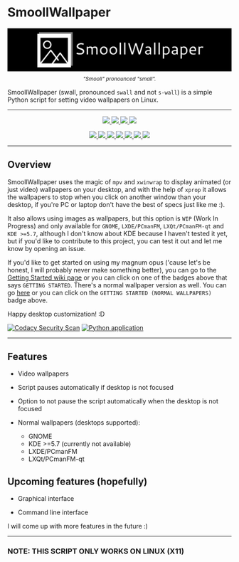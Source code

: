 # SmoollWallpaper

<p align="center">
	<img src="./assets/swlogo.png" />
	<sub><i>"Smooll" pronounced "small".</i></sub>
</p>

SmoollWallpaper (swall, pronounced `swall` and not `s-wall`) is a simple Python script for setting video wallpapers on Linux.

***

<p align="center">
	<a href="https://www.github.com/reallySmooll/smoollwallpaper/releases/tag/v1.3.0" alt="Version">
		<img src="https://img.shields.io/badge/VERSION-1.3.0-pink?style=for-the-badge" />
	</a>
	<a href="https://www.github.com/reallySmooll/smoollwallpaper/issues/" alt="Issues">
		<img src="https://img.shields.io/github/issues/reallySmooll/smoollwallpaper?style=for-the-badge&color=brightgreen" />
	</a>
	<a href="https://www.github.com/reallySmooll/smoollwallpaper/pulls" alt="Pull Request">
		<img src="https://img.shields.io/github/issues-pr/reallySmooll/smoollwallpaper?style=for-the-badge&color=darkblue" />
	</a>
	<a href="https://www.github.com/reallySmooll/smoollwallpaper/stargazers" alt="Stars">
		<img src="https://img.shields.io/github/stars/reallySmooll/smoollwallpaper?style=for-the-badge&color=gold" />
	</a>
</p>

<p align="center">
	<a href="https://www.github.com/reallySmooll/smoollwallpaper/wiki/Getting-Started" alt="Getting Started">
		<img src="https://img.shields.io/badge/GETTING-STARTED-green?style=for-the-badge" />
	</a>
	<a href="https://www.github.com/reallySmooll/smoollwallpaper/wiki/Getting-Started-(Normal-Wallpapers)" alt="Getting Started (Normal Wallpapers)">
		<img src="https://img.shields.io/badge/GETTING STARTED-(NORMAL WALLPAPERS)-33ffa5?style=for-the-badge" />
	</a>
	<a href="https://www.github.com/reallySmooll/smoollwallpaper/wiki/Getting-Started-(Contributing)" alt="Getting Started (Contributing)">
		<img src="https://img.shields.io/badge/GETTING STARTED-(CONTRIBUTING)-blue?style=for-the-badge" />
	</a>
	<a href="https://www.github.com/reallySmooll/smoollwallpaper/blob/master/RELEASE_NOTES.md" alt="Release Notes">
		<img src="https://img.shields.io/badge/RELEASE-NOTES-yellow?style=for-the-badge" />
	</a>
	<a href="https://www.github.com/reallySmooll/smoollwallpaper/blob/master/LICENSE" alt="License">
		<img src="https://img.shields.io/badge/LICENSE-MIT-orange?style=for-the-badge" />
	</a>
	<a href="https://www.github.com/reallySmooll/smoollwallpaper/blob/master/CONTRIBUTING.md" alt="Contributing">
		<img src="https://img.shields.io/badge/CONTRIBUTING-THANKS :)-red?style=for-the-badge" />
	</a>
	<a href="https://www.github.com/reallySmooll/smoollwallpaper/blob/master/CODE_OF_CONDUCT.md" alt="Code of Conduct">
		<img src="https://img.shields.io/badge/CODE OF-CONDUCT-purple?style=for-the-badge" />
	</a>
</p>

***

## Overview
SmoollWallpaper uses the magic of `mpv` and `xwinwrap` to display animated (or just video) wallpapers on your desktop, and with the help of `xprop` it allows the wallpapers to stop when you click on another window than your desktop, if you're PC or laptop don't have the best of specs just like me :).

It also allows using images as wallpapers, but this option is `WIP` (Work In Progress) and only available for `GNOME`, `LXDE/PCmanFM`, `LXQt/PCmanFM-qt` and `KDE >=5.7`, although I don't know about KDE because I haven't tested it yet, but if you'd like to contribute to this project, you can test it out and let me know by opening an issue.

If you'd like to get started on using my magnum opus ('cause let's be honest, I will probably never make something better), you can go to the [Getting Started wiki page](https://www.github.com/reallySmooll/smoollwallpaper/wiki/Getting-Started) or you can click on one of the badges above that says `GETTING STARTED`. There's a normal wallpaper version as well. You can go [here](https://www.github.com/reallySmooll/smoollwallpaper/wiki/Getting-Started-(Normal-Wallpapers)) or you can click on the `GETTING STARTED (NORMAL WALLPAPERS)` badge above.

Happy desktop customization! :D

[![Codacy Security Scan](https://github.com/reallySmooll/smoollwallpaper/actions/workflows/codacy.yml/badge.svg?branch=master)](https://github.com/reallySmooll/smoollwallpaper/actions/workflows/codacy.yml) [![Python application](https://github.com/reallySmooll/smoollwallpaper/actions/workflows/python-app.yml/badge.svg?branch=master)](https://github.com/reallySmooll/smoollwallpaper/actions/workflows/python-app.yml)

***

## Features

- Video wallpapers

- Script pauses automatically if desktop is not focused

- Option to not pause the script automatically when the desktop is not focused

- Normal wallpapers (desktops supported):
	- GNOME
	- KDE >=5.7 (currently not available)
	- LXDE/PCmanFM
	- LXQt/PCmanFM-qt

## Upcoming features (hopefully)

- Graphical interface

- Command line interface

I will come up with more features in the future :)

***

### NOTE: THIS SCRIPT ONLY WORKS ON LINUX (X11)
